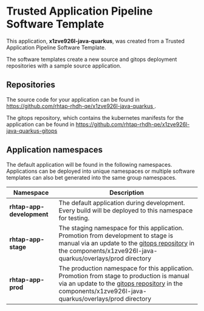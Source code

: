 # Trusted Application Pipeline Software Template

This application, **x1zve926l-java-quarkus**, was created from a Trusted Application Pipeline Software Template.

The software templates create a new source and gitops deployment repositories with a sample source application. 

## Repositories

The source code for your application can be found in [https://github.com/rhtap-rhdh-qe/x1zve926l-java-quarkus ](https://github.com/rhtap-rhdh-qe/x1zve926l-java-quarkus ).
 
The gitops repository, which contains the kubernetes manifests for the application can be found in 
[https://github.com/rhtap-rhdh-qe/x1zve926l-java-quarkus-gitops ](https://github.com/rhtap-rhdh-qe/x1zve926l-java-quarkus-gitops ) 

## Application namespaces 

The default application will be found in the following namespaces. Applications can be deployed into unique namespaces or multiple software templates can also bet generated into the same group namespaces.  

|  Namespace   |  Description   |  
| -------- | -------- |   
| **rhtap-app-development** | The default application during development. Every build will be deployed to this namespace for testing. | 
| **rhtap-app-stage** | The staging namespace for this application. Promotion from development to stage is manual via an update to the [gitops repository](https://github.com/rhtap-rhdh-qe/x1zve926l-java-quarkus-gitops ) in the components/x1zve926l-java-quarkus/overlays/prod directory |  
| **rhtap-app-prod** | The production namespace for this application. Promotion from stage to production is manual via an update to the [gitops repository](https://github.com/rhtap-rhdh-qe/x1zve926l-java-quarkus-gitops ) in the components/x1zve926l-java-quarkus/overlays/prod directory | 